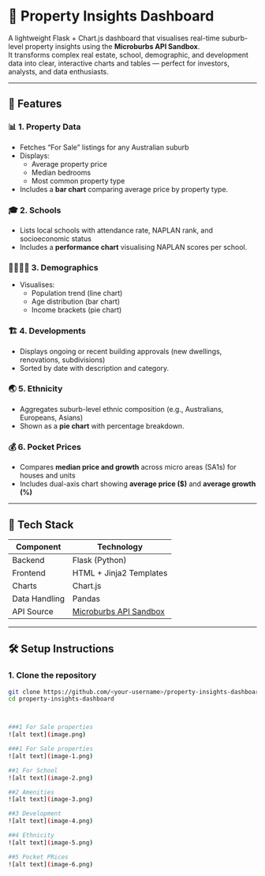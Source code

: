 # 🏡 Property Insights Dashboard

A lightweight Flask + Chart.js dashboard that visualises real-time suburb-level property insights using the **Microburbs API Sandbox**.  
It transforms complex real estate, school, demographic, and development data into clear, interactive charts and tables — perfect for investors, analysts, and data enthusiasts.

---

## 🚀 Features

### 📊 1. Property Data
- Fetches “For Sale” listings for any Australian suburb  
- Displays:
  - Average property price
  - Median bedrooms
  - Most common property type  
- Includes a **bar chart** comparing average price by property type.

### 🎓 2. Schools
- Lists local schools with attendance rate, NAPLAN rank, and socioeconomic status  
- Includes a **performance chart** visualising NAPLAN scores per school.

### 👨‍👩‍👧‍👦 3. Demographics
- Visualises:
  - Population trend (line chart)
  - Age distribution (bar chart)
  - Income brackets (pie chart)

### 🏗️ 4. Developments
- Displays ongoing or recent building approvals (new dwellings, renovations, subdivisions)
- Sorted by date with description and category.

### 🌏 5. Ethnicity
- Aggregates suburb-level ethnic composition (e.g., Australians, Europeans, Asians)
- Shown as a **pie chart** with percentage breakdown.

### 💰 6. Pocket Prices
- Compares **median price and growth** across micro areas (SA1s) for houses and units  
- Includes dual-axis chart showing **average price ($)** and **average growth (%)**

---

## 🧩 Tech Stack

| Component | Technology |
|------------|-------------|
| Backend | Flask (Python) |
| Frontend | HTML + Jinja2 Templates |
| Charts | Chart.js |
| Data Handling | Pandas |
| API Source | [Microburbs API Sandbox](https://www.microburbs.com.au/report_generator/api/) |

---

## 🛠️ Setup Instructions

### 1. Clone the repository
```bash
git clone https://github.com/<your-username>/property-insights-dashboard.git
cd property-insights-dashboard



###1 For Sale properties 
![alt text](image.png)

###1 For Sale properties 
![alt text](image-1.png)

##1 For School
![alt text](image-2.png)

##2 Amenities 
![alt text](image-3.png)

##3 Development 
![alt text](image-4.png)

##4 Ethnicity 
![alt text](image-5.png)

##5 Pocket PRices 
![alt text](image-6.png)